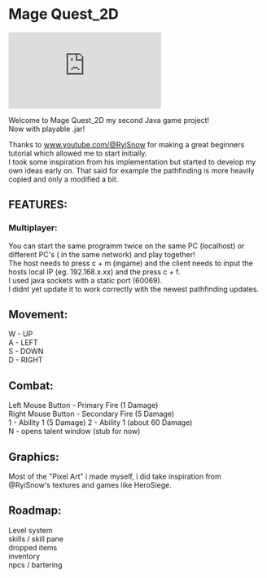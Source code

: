 # Mage Quest_2D

![alt text](https://github.com/gk646/Mage-Quest_2D/edit/master/README.md?raw=true)

Welcome to Mage Quest_2D my second Java game project!  
Now with playable .jar!  

Thanks to www.youtube.com/@RyiSnow for making a great beginners tutorial which allowed me to start initially.  
I took some inspiration from his implementation but started to develop my own ideas early on. That said for example the pathfinding is more heavily copied and only a modified a bit.  




## FEATURES:  
### Multiplayer:  
You can start the same programm twice on the same PC (localhost) or different PC's ( in the same network) and play together!  
The host needs to press c + m (ingame) and the client needs to input the hosts local IP (eg. 192.168.x.xx) and the press c + f.  
I used java sockets with a static port (60069).  
I didnt yet update it to work correctly with the newest pathfinding updates.  
 
## Movement:

W - UP  
A - LEFT  
S - DOWN  
D - RIGHT  

## Combat:

Left Mouse Button - Primary Fire (1 Damage)  
Right Mouse Button - Secondary Fire (5 Damage)  
1 - Ability 1 (5 Damage) 
2 - Ability 1 (about 60 Damage)  
N - opens talent window (stub for now)  
## Graphics:  

Most of the "Pixel Art" i made myself, i did take inspiration from @RyiSnow's textures and games like HeroSiege.  


## Roadmap:  

Level system  
skills / skill pane  
dropped items  
inventory   
npcs / bartering  



